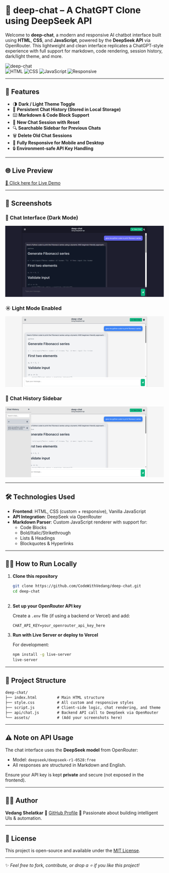 # 🤖 deep-chat – A ChatGPT Clone using DeepSeek API

Welcome to **deep-chat**, a modern and responsive AI chatbot interface built using **HTML**, **CSS**, and **JavaScript**, powered by the **DeepSeek API** via OpenRouter. This lightweight and clean interface replicates a ChatGPT-style experience with full support for markdown, code rendering, session history, dark/light theme, and more.

![deep-chat](https://img.shields.io/badge/deep--chat-AI%20Chatbot-green?style=flat-square)  
![HTML](https://img.shields.io/badge/HTML-✓-orange?style=flat-square)
![CSS](https://img.shields.io/badge/CSS-✓-blue?style=flat-square)
![JavaScript](https://img.shields.io/badge/JavaScript-✓-yellow?style=flat-square)
![Responsive](https://img.shields.io/badge/Responsive%20UI-✓-important?style=flat-square)

---

## 🚀 Features

- 🌗 **Dark / Light Theme Toggle**
- 📜 **Persistent Chat History (Stored in Local Storage)**
- ⌨️ **Markdown & Code Block Support**
- 🔁 **New Chat Session with Reset**
- 🔍 **Searchable Sidebar for Previous Chats**
- 🗑️ **Delete Old Chat Sessions**
- 📱 **Fully Responsive for Mobile and Desktop**
- 🔒 **Environment-safe API Key Handling**

---

## 🌐 Live Preview

[🔗 Click here for Live Demo](https://deep-chat-cwv.vercel.app/)

---

## 📸 Screenshots

### 💬 Chat Interface (Dark Mode)
![Chat UI Dark](assets/screenshot-dark.png)

### ☀️ Light Mode Enabled
![Chat UI Light](assets/screenshot-light.png)

### 🧠 Chat History Sidebar
![Chat History](assets/screenshot-sidebar.png)

---

## 🛠️ Technologies Used

- **Frontend**: HTML, CSS (custom + responsive), Vanilla JavaScript
- **API Integration**: DeepSeek via OpenRouter
- **Markdown Parser**: Custom JavaScript renderer with support for:
  - Code Blocks
  - Bold/Italic/Strikethrough
  - Lists & Headings
  - Blockquotes & Hyperlinks

---

## 🧑‍💻 How to Run Locally

1. **Clone this repository**  
   ```bash
   git clone https://github.com/CodeWithVedang/deep-chat.git
   cd deep-chat
  

2. **Set up your OpenRouter API key**

   Create a `.env` file (if using a backend or Vercel) and add:

   ```env
   CHAT_API_KEY=your_openrouter_api_key_here
   ```

3. **Run with Live Server or deploy to Vercel**

   For development:

   ```bash
   npm install -g live-server
   live-server
   ```

---

## 📁 Project Structure

```
deep-chat/
├── index.html         # Main HTML structure
├── style.css          # All custom and responsive styles
├── script.js          # Client-side logic, chat rendering, and theme
├── api/chat.js        # Backend API call to DeepSeek via OpenRouter
└── assets/            # (Add your screenshots here)
```

---

## ⚠️ Note on API Usage

The chat interface uses the **DeepSeek model** from OpenRouter:

* Model: `deepseek/deepseek-r1-0528:free`
* All responses are structured in Markdown and English.

Ensure your API key is kept **private** and secure (not exposed in the frontend).

---

## 🙋‍♂️ Author

**Vedang Shelatkar**
🔗 [GitHub Profile](https://github.com/CodeWithVedang)
🧠 Passionate about building intelligent UIs & automation.

---

## 📃 License

This project is open-source and available under the [MIT License](LICENSE).

---

✨ *Feel free to fork, contribute, or drop a ⭐ if you like this project!*

```


